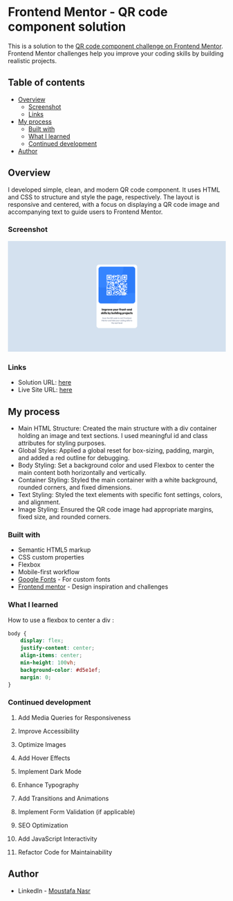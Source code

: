 # Frontend Mentor - QR code component solution

This is a solution to the [QR code component challenge on Frontend Mentor](https://www.frontendmentor.io/challenges/qr-code-component-iux_sIO_H). Frontend Mentor challenges help you improve your coding skills by building realistic projects.

## Table of contents

- [Overview](#overview)
  - [Screenshot](#screenshot)
  - [Links](#links)
- [My process](#my-process)
  - [Built with](#built-with)
  - [What I learned](#what-i-learned)
  - [Continued development](#continued-development)
- [Author](#author)

## Overview

I developed simple, clean, and modern QR code component. It uses HTML and CSS to structure and style the page, respectively. The layout is responsive and centered, with a focus on displaying a QR code image and accompanying text to guide users to Frontend Mentor.

### Screenshot

![](./images/screenshot.png)

### Links

- Solution URL: [here](https://www.frontendmentor.io/solutions/new-coder-makes-qr-code-component-challenge-gAdxNF_r1a)
- Live Site URL: [here](https://div0rce.github.io/qr-code-component/)

## My process

- Main HTML Structure: Created the main structure with a div container holding an image and text sections. I used meaningful id and class attributes for styling purposes.
- Global Styles: Applied a global reset for box-sizing, padding, margin, and added a red outline for debugging.
- Body Styling: Set a background color and used Flexbox to center the main content both horizontally and vertically.
- Container Styling: Styled the main container with a white background, rounded corners, and fixed dimensions.
- Text Styling: Styled the text elements with specific font settings, colors, and alignment.
- Image Styling: Ensured the QR code image had appropriate margins, fixed size, and rounded corners.

### Built with

- Semantic HTML5 markup
- CSS custom properties
- Flexbox
- Mobile-first workflow
- [Google Fonts](https://fonts.google.com/) - For custom fonts
- [Frontend mentor](https://www.frontendmentor.io/) - Design inspiration and challenges

### What I learned

How to use a flexbox to center a div :

```css
body {
	display: flex;
	justify-content: center;
	align-items: center;
	min-height: 100vh;
	background-color: #d5e1ef;
	margin: 0;
}
```

### Continued development

1. Add Media Queries for Responsiveness

2. Improve Accessibility

3. Optimize Images

4. Add Hover Effects

5. Implement Dark Mode

6. Enhance Typography

7. Add Transitions and Animations

8. Implement Form Validation (if applicable)

9. SEO Optimization

10. Add JavaScript Interactivity

11. Refactor Code for Maintainability

## Author

- LinkedIn - [Moustafa Nasr](https://www.linkedin.com/in/mn801/)
